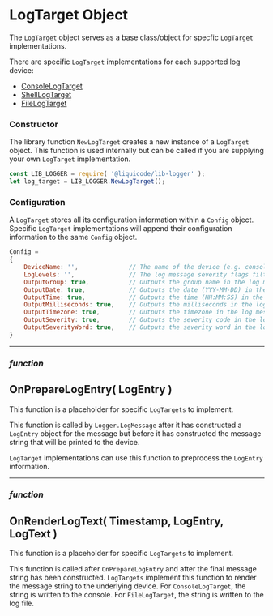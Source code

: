 
# LogTarget Object

The `LogTarget` object serves as a base class/object for specfic `LogTarget` implementations.

There are specific `LogTarget` implementations for each supported log device:

- [ConsoleLogTarget](api/ConsoleLogTarget.md)
- [ShellLogTarget](api/ShellLogTarget.md)
- [FileLogTarget](api/FileLogTarget.md)


### Constructor

The library function `NewLogTarget` creates a new instance of a `LogTarget` object.
This function is used internally but can be called if you are supplying your own `LogTarget` implementation.

```javascript
const LIB_LOGGER = require( '@liquicode/lib-logger' );
let log_target = LIB_LOGGER.NewLogTarget();
```


### Configuration

A `LogTarget` stores all its configuration information within a `Config` object.
Specific `LogTarget` implementations will append their configuration information to the same `Config` object.

```javascript
Config =
{
	DeviceName: '',              // The name of the device (e.g. console, file).
	LogLevels: '',               // The log message severity flags filter.
	OutputGroup: true,           // Outputs the group name in the log message.
	OutputDate: true,            // Outputs the date (YYY-MM-DD) in the log message.
	OutputTime: true,            // Outputs the time (HH:MM:SS) in the log message.
	OutputMilliseconds: true,    // Outputs the milliseconds in the log message.
	OutputTimezone: true,        // Outputs the timezone in the log message.
	OutputSeverity: true,        // Outputs the severity code in the log message.
	OutputSeverityWord: true,    // Outputs the severity word in the log message.
}
```


---------------------------------------------------------------------


### ***function***
## OnPrepareLogEntry( LogEntry )

This function is a placeholder for specific `LogTargets` to implement.

This function is called by `Logger.LogMessage` after it has constructed a `LogEntry` object for the message but before it has constructed the message string that will be printed to the device.

`LogTarget` implementations can use this function to preprocess the `LogEntry` information.


---------------------------------------------------------------------


### ***function***
## OnRenderLogText( Timestamp, LogEntry, LogText )

This function is a placeholder for specific `LogTargets` to implement.

This function is called after `OnPrepareLogEntry` and after the final message string has been constructed.
`LogTargets` implement this function to render the message string to the underlying device.
For `ConsoleLogTarget`, the string is written to the console.
For `FileLogTarget`, the string is written to the log file.


